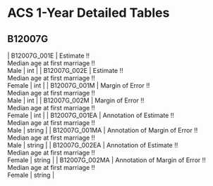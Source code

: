 # ACS 1-Year Detailed Tables

## B12007G

| B12007G_001E | Estimate !!<br>Median age at first marriage !!<br>Male | int |
| B12007G_002E | Estimate !!<br>Median age at first marriage !!<br>Female | int |
| B12007G_001M | Margin of Error !!<br>Median age at first marriage !!<br>Male | int |
| B12007G_002M | Margin of Error !!<br>Median age at first marriage !!<br>Female | int |
| B12007G_001EA | Annotation of Estimate !!<br>Median age at first marriage !!<br>Male | string |
| B12007G_001MA | Annotation of Margin of Error !!<br>Median age at first marriage !!<br>Male | string |
| B12007G_002EA | Annotation of Estimate !!<br>Median age at first marriage !!<br>Female | string |
| B12007G_002MA | Annotation of Margin of Error !!<br>Median age at first marriage !!<br>Female | string |


